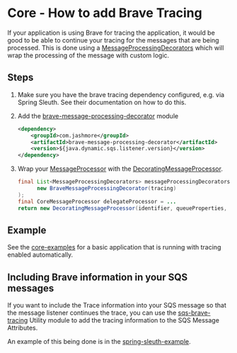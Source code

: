 # Core - How to add Brave Tracing
If your application is using Brave for tracing the application, it would be good to be able to continue your tracing
for the messages that are being processed. This is done using
a [MessageProcessingDecorators](../../../java-dynamic-sqs-listener-api/src/main/java/com/jashmore/sqs/decorator/MessageProcessingDecorator.java) which will
wrap the processing of the message with custom logic.

## Steps
1. Make sure you have the brave tracing dependency configured, e.g. via Spring Sleuth. See their documentation on how to do this.
1. Add the [brave-message-processing-decorator](../../../extensions/brave-message-processing-decorator) module
    ```xml
    <dependency>
        <groupId>com.jashmore</groupId>
        <artifactId>brave-message-processing-decorator</artifactId>
        <version>${java.dynamic.sqs.listener.version}</version>
    </dependency>
    ```
1. Wrap your [MessageProcessor](../../../java-dynamic-sqs-listener-api/src/main/java/com/jashmore/sqs/processor/MessageProcessor.java) with
the [DecoratingMessageProcessor](../../../java-dynamic-sqs-listener-core/src/main/java/com/jashmore/sqs/processor/DecoratingMessageProcessor.java).

    ```java
    final List<MessageProcessingDecorators> messageProcessingDecorators = ImmutableList.of(
          new BraveMessageProcessingDecorator(tracing)
    );
    final CoreMessageProcessor delegateProcessor = ...
    return new DecoratingMessageProcessor(identifier, queueProperties, messageProcessingDecorators, delegateProcessor);
    ```
   
## Example
See the [core-examples](../../../examples/core-examples) for a basic application that is running with tracing enabled automatically.

## Including Brave information in your SQS messages
If you want to include the Trace information into your SQS message so that the message listener continues the trace,
you can use the [sqs-brave-tracing](../../../util/sqs-brave-tracing) Utility module to  add the tracing information to the
SQS Message Attributes.

An example of this being done is in the
[spring-sleuth-example](../../../examples/spring-sleuth-example/src/main/java/com/jashmore/sqs/examples/sleuth/Application.java).
